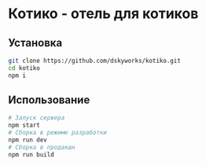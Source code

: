 # Котико - отель для котиков

## Установка

``` bash
git clone https://github.com/dskyworks/kotiko.git
cd kotiko
npm i
```

## Использование
``` bash
# Запуск сервера
npm start
# Сборка в режиме разработки
npm run dev
# Сборка в продакшн
npm run build
```
